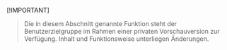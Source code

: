  [!IMPORTANT]
> Die in diesem Abschnitt genannte Funktion steht der Benutzerzielgruppe im Rahmen einer privaten Vorschauversion zur Verfügung. Inhalt und Funktionsweise unterliegen Änderungen. 
